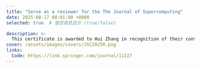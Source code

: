 ```yaml
---
title: "Serve as a reviewer for the The Journal of Supercomputing"
date: 2025-08-17 00:01:00 +0800
selected: true  # 是否高亮显示 (true/false)

description: >-
  This certificate is awarded to Hui Zhang in recognition of their contribution to 1 manuscript in 2025 for The Journal of Supercomputing hosted by Springer Nature.
cover: /assets/images/covers/JSC2025R.png
links:
  Code: https://link.springer.com/journal/11227
---
```


